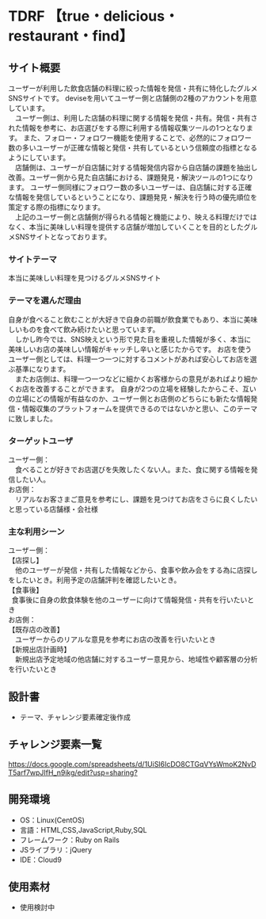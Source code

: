 # TDRF 【true・delicious・restaurant・find】

## サイト概要
ユーザーが利用した飲食店舗の料理に絞った情報を発信・共有に特化したグルメSNSサイトです。
deviseを用いてユーザー側と店舗側の2種のアカウントを用意しています。<br>
&emsp;ユーザー側は、利用した店舗の料理に関する情報を発信・共有。発信・共有された情報を参考に、お店選びをする際に利用する情報収集ツールの1つとなります。
また、フォロー・フォロワー機能を使用することで、必然的にフォロワー数の多いユーザーが正確な情報と発信・共有しているという信頼度の指標となるようにしています。<br>
&emsp;店舗側は、ユーザーが自店舗に対する情報発信内容から自店舗の課題を抽出し改善。ユーザー側から見た自店舗における、課題発見・解決ツールの1つになります。
ユーザー側同様にフォロワー数の多いユーザーは、自店舗に対する正確な情報を発信しているということになり、課題発見・解決を行う時の優先順位を策定する際の指標になります。<br>
&emsp;上記のユーザー側と店舗側が得られる情報と機能により、映える料理だけではなく、本当に美味しい料理を提供する店舗が増加していくことを目的としたグルメSNSサイトとなっております。

### サイトテーマ
本当に美味しい料理を見つけるグルメSNSサイト

### テーマを選んだ理由
自身が食べること飲むことが大好きで自身の前職が飲食業でもあり、本当に美味しいものを食べて飲み続けたいと思っています。<br>
&emsp;しかし昨今では、SNS映えという形で見た目を重視した情報が多く、本当に美味しいお店の美味しい情報がキャッチし辛いと感じたからです。
お店を使うユーザー側としては、料理一つ一つに対するコメントがあれば安心してお店を選ぶ基準になります。<br>
&emsp;またお店側は、料理一つ一つなどに細かくお客様からの意見があればより細かくお店を改善することができます。
自身が2つの立場を経験したからこそ、互いの立場にどの情報が有益なのか、ユーザー側とお店側のどちらにも新たな情報発信・情報収集のプラットフォームを提供できるのではないかと思い、このテーマに致しました。

### ターゲットユーザ
ユーザー側：<br>
&emsp;食べることが好きでお店選びを失敗したくない人。また、食に関する情報を発信したい人。<br>
お店側：<br>
&emsp;リアルなお客さまご意見を参考にし、課題を見つけてお店をさらに良くしたいと思っている店舗様・会社様

### 主な利用シーン
ユーザー側：<br>
【店探し】<br>
&emsp;他のユーザーが発信・共有した情報などから、食事や飲み会をする為に店探しをしたいとき。利用予定の店舗評判を確認したいとき。<br>
【食事後】<br>
&ensp;食事後に自身の飲食体験を他のユーザーに向けて情報発信・共有を行いたいとき<br>
お店側：<br>
【既存店の改善】<br>
&emsp;ユーザーからのリアルな意見を参考にお店の改善を行いたいとき<br>
【新規出店計画時】<br>
&emsp;新規出店予定地域の他店舗に対するユーザー意見から、地域性や顧客層の分析を行いたいとき

## 設計書
* テーマ、チャレンジ要素確定後作成

## チャレンジ要素一覧
<https://docs.google.com/spreadsheets/d/1UiSl6IcDO8CTGqVYsWmoK2NvDT5arf7wpJIfH_n9ikg/edit?usp=sharing?>

## 開発環境
- OS：Linux(CentOS)
- 言語：HTML,CSS,JavaScript,Ruby,SQL
- フレームワーク：Ruby on Rails
- JSライブラリ：jQuery
- IDE：Cloud9

## 使用素材
* 使用検討中